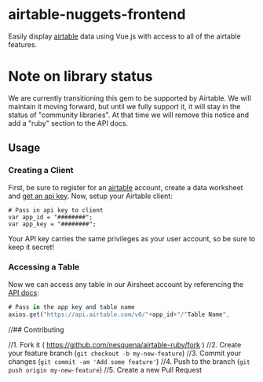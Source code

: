 # airtable-nuggets-frontend

Easily display [airtable](https://airtable.com) data using Vue.js with access to all of the airtable features.

# Note on library status

We are currently transitioning this gem to be supported by
Airtable. We will maintain it moving forward, but until we fully
support it, it will stay in the status of "community libraries". At
that time we will remove this notice and add a "ruby" section to the
API docs.

## Usage

### Creating a Client

First, be sure to register for an [airtable](https://airtable.com) account, create a data worksheet and [get an api key](https://airtable.com/account). Now, setup your Airtable client:

```<script>...
# Pass in api key to client
var app_id = "########";
var app_key = "########";
```
Your API key carries the same privileges as your user account, so be sure to keep it secret!

### Accessing a Table

Now we can access any table in our Airsheet account by referencing the [API docs](https://airtable.com/api):

```Javascript
# Pass in the app key and table name
axios.get("https://api.airtable.com/v0/"+app_id+"/"Table Name",
```

//## Contributing

//1. Fork it ( https://github.com/nesquena/airtable-ruby/fork )
//2. Create your feature branch (`git checkout -b my-new-feature`)
//3. Commit your changes (`git commit -am 'Add some feature'`)
//4. Push to the branch (`git push origin my-new-feature`)
//5. Create a new Pull Request
